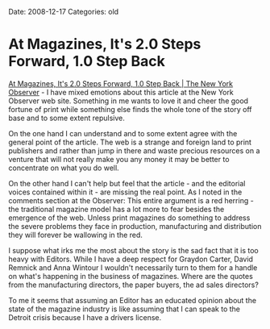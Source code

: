 Date: 2008-12-17
Categories: old

# At Magazines, It's 2.0 Steps Forward, 1.0 Step Back

<p><a href="http://www.observer.com/2008/media/magazines-it-s-2-0-steps-forward-1-0-step-back#comment-1160918">At Magazines, It's 2.0 Steps Forward, 1.0 Step Back | The New York Observer</a> - I have mixed emotions about this article at the New York Observer web site. Something in me wants to love it and cheer the good fortune of print while something else finds the whole tone of the story off base and to some extent repulsive.

On the one hand I can understand and to some extent agree with the general point of the article.  The web is a strange and foreign land to print publishers and rather than jump in there and waste precious resources on a venture that will not really make you any money it may be better to concentrate on what you do well.

On the other hand I can't help but feel that the article - and the editorial voices contained within it - are missing the real point.  As I noted in the comments section at the Observer: This entire argument is a red herring - the traditional magazine model has a lot more to fear besides the emergence of the web. Unless print magazines do something to address the severe problems they face in production, manufacturing and distribution they will forever be wallowing in the red.

I suppose what irks me the most about the story is the sad fact that it is too heavy with Editors.  While I have a deep respect for Graydon Carter, David Remnick and Anna Wintour I wouldn't necessarily turn to them for a handle on what's happening in the business of magazines.  Where are the quotes from the manufacturing directors, the paper buyers, the ad sales directors?

To me it seems that assuming an Editor has an educated opinion about the state of the magazine industry is like assuming that I can speak to the Detroit crisis because I have a drivers license.

